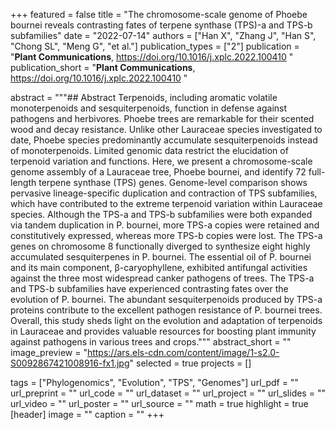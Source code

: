 +++
featured = false
title = "The chromosome-scale genome of Phoebe bournei reveals contrasting fates of terpene synthase (TPS)-a and TPS-b subfamilies"
date = "2022-07-14"
authors = ["Han X", "Zhang J", "Han S", "Chong SL", "Meng G", "et al."]
publication_types = ["2"]
publication = "**Plant Communications**, https://doi.org/10.1016/j.xplc.2022.100410 "
publication_short = "**Plant Communications**, https://doi.org/10.1016/j.xplc.2022.100410 "

abstract = """## Abstract
Terpenoids, including aromatic volatile monoterpenoids and sesquiterpenoids, function in defense against pathogens and herbivores. Phoebe trees are remarkable for their scented wood and decay resistance. Unlike other Lauraceae species investigated to date, Phoebe species predominantly accumulate sesquiterpenoids instead of monoterpenoids. Limited genomic data restrict the elucidation of terpenoid variation and functions. Here, we present a chromosome-scale genome assembly of a Lauraceae tree, Phoebe bournei, and identify 72 full-length terpene synthase (TPS) genes. Genome-level comparison shows pervasive lineage-specific duplication and contraction of TPS subfamilies, which have contributed to the extreme terpenoid variation within Lauraceae species. Although the TPS-a and TPS-b subfamilies were both expanded via tandem duplication in P. bournei, more TPS-a copies were retained and constitutively expressed, whereas more TPS-b copies were lost. The TPS-a genes on chromosome 8 functionally diverged to synthesize eight highly accumulated sesquiterpenes in P. bournei. The essential oil of P. bournei and its main component, β-caryophyllene, exhibited antifungal activities against the three most widespread canker pathogens of trees. The TPS-a and TPS-b subfamilies have experienced contrasting fates over the evolution of P. bournei. The abundant sesquiterpenoids produced by TPS-a proteins contribute to the excellent pathogen resistance of P. bournei trees. Overall, this study sheds light on the evolution and adaptation of terpenoids in Lauraceae and provides valuable resources for boosting plant immunity against pathogens in various trees and crops."""
abstract_short = ""
image_preview = "https://ars.els-cdn.com/content/image/1-s2.0-S0092867421008916-fx1.jpg"
selected = true
projects = []

tags = ["Phylogenomics", "Evolution", "TPS", "Genomes"]
url_pdf = ""
url_preprint = ""
url_code = ""
url_dataset = ""
url_project = ""
url_slides = ""
url_video = ""
url_poster = ""
url_source = ""
math = true
highlight = true
[header]
image = ""
caption = ""
+++
